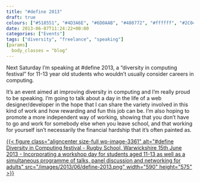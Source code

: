 ```yaml
---
title: "#define 2013"
draft: true
colours: ["#518551", "#4D3A6E", "#6D0AAB", "#480772", "#ffffff", "#2C0445", "#51A451"]
date: 2013-06-07T11:24:22+00:00
categories: ["Events"]
tags: ["diversity", "freelance", "speaking"]
[params]
  body_classes = "blog"
---
```


Next Saturday I’m speaking at #define 2013, a “diversity in computing festival” for 11-13 year old students who wouldn’t usually consider careers in computing.

It’s an event aimed at improving diversity in computing and I’m really proud to be speaking. I’m going to talk about a day in the life of a web designer/developer in the hope that I can share the variety involved in this kind of work and how rewarding and fun this job can be. I’m also hoping to promote a more independent way of working, showing that you don’t have to go and work for somebody else when you leave school, and that working for yourself isn’t necessarily the financial hardship that it’s often painted as.

[{{< figure class="aligncenter size-full wp-image-3361" alt="#define Diversity in Computing festival - Rugby School, Warwickshire 15th June 2013 - Incorporating a workshop day for students aged 11-13 as well as a simultaneous programme of talks, panel discussion and networking for adults" src="/images/2013/06/define-2013.png" width="590" height="575" >}}](/images/2013/06/define-2013.png)

	